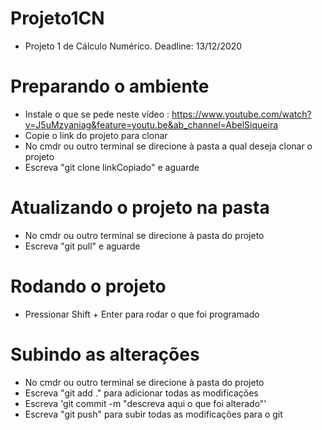 # Projeto1CN
- Projeto 1 de Cálculo Numérico. Deadline: 13/12/2020

# Preparando o ambiente
- Instale o que se pede neste vídeo : https://www.youtube.com/watch?v=J5uMzyaniag&feature=youtu.be&ab_channel=AbelSiqueira
- Copie o link do projeto para clonar
- No cmdr ou outro terminal se direcione à pasta a qual deseja clonar o projeto
- Escreva "git clone linkCopiado" e aguarde

# Atualizando o projeto na pasta 
- No cmdr ou outro terminal se direcione à pasta do projeto
- Escreva "git pull" e aguarde

# Rodando o projeto
- Pressionar Shift + Enter para rodar o que foi programado

# Subindo as alterações
- No cmdr ou outro terminal se direcione à pasta do projeto
- Escreva "git add ." para adicionar todas as modificações
- Escreva 'git commit -m "descreva aqui o que foi alterado"'
- Escreva "git push" para subir todas as modificações para o git
